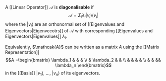 A [[Linear Operator]] $\mathcal{A}$ is **diagonalisable** if $$\mathcal{A} =\Sigma_i \lambda_i|v_i\rangle\langle v_i|$$where the $|v_i\rangle$ are an orthonormal set of [[Eigenvalues and Eigenvectors|Eigenvecotrs]] of $\mathcal{A}$ with corresponding [[Eigenvalues and Eigenvectors|Eigenvalues]] $\lambda_i$.

Equivalently, $\mathcak{A}$ can be written as a matrix $A$ using the [[Matrix Representation]] $$A =\begin{bmatrix}
	\lambda_1 &  &  &  \\ 
	 & \lambda_2 &  &  \\
	 &  & & & \\
	 & & && \lambda_n
\end{bmatrix}$$in the [[Basis]] $|v_1\rangle,\ \dots,\ |v_n\rangle$ of its eigenvectors.